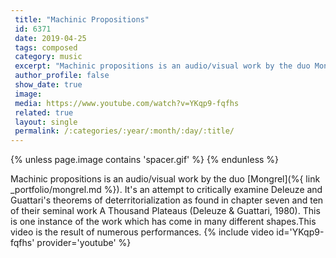 ```yaml
---
 title: "Machinic Propositions"
 id: 6371
 date: 2019-04-25
 tags: composed
 category: music
 excerpt: "Machinic propositions is an audio/visual work by the duo Mongrel. It's an attempt to critically examine Deleuze and Guattari's theorems of deterritorialization as found in chapter seven and ten of the..."
 author_profile: false
 show_date: true
 image: 
 media: https://www.youtube.com/watch?v=YKqp9-fqfhs
 related: true
 layout: single
 permalink: /:categories/:year/:month/:day/:title/
---
```

{% unless page.image contains 'spacer.gif' %}
{% endunless %}

Machinic propositions is an audio/visual work by the duo [Mongrel](%{ link _portfolio/mongrel.md %}). It's an attempt to critically examine Deleuze and Guattari's theorems of deterritorialization as found in chapter seven and ten of their seminal work A Thousand Plateaus (Deleuze & Guattari, 1980). This is one instance of the work which has come in many different shapes.This video is the result of numerous performances.
{% include video id='YKqp9-fqfhs' provider='youtube' %}
